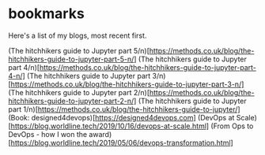 # bookmarks

Here's a list of my blogs, most recent first.

(The hitchhikers guide to Jupyter part 5/n)[https://methods.co.uk/blog/the-hitchhikers-guide-to-jupyter-part-5-n/]
(The hitchhikers guide to Jupyter part 4/n)[https://methods.co.uk/blog/the-hitchhikers-guide-to-jupyter-part-4-n/]
(The hitchhikers guide to Jupyter part 3/n)[https://methods.co.uk/blog/the-hitchhikers-guide-to-jupyter-part-3-n/]
(The hitchhikers guide to Jupyter part 2/n)[https://methods.co.uk/blog/the-hitchhikers-guide-to-jupyter-part-2-n/]
(The hitchhikers guide to Jupyter part 1/n)[https://methods.co.uk/blog/the-hitchhikers-guide-to-jupyter/]
(Book: designed4devops)[https://designed4devops.com]
(DevOps at Scale)[https://blog.worldline.tech/2019/10/16/devops-at-scale.html]
(From Ops to DevOps - how I won the award)[https://blog.worldline.tech/2019/05/06/devops-transformation.html]
